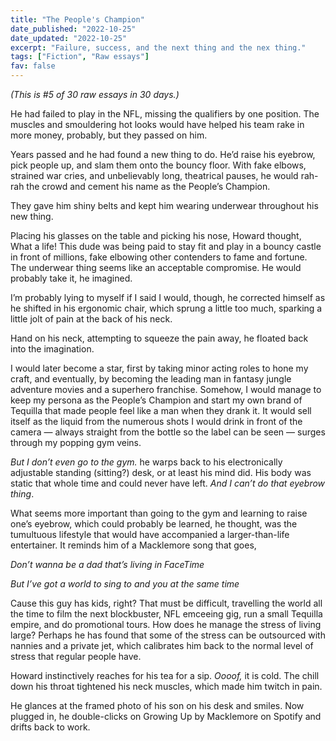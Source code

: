 ```yaml
---
title: "The People's Champion"
date_published: "2022-10-25"
date_updated: "2022-10-25"
excerpt: "Failure, success, and the next thing and the nex thing."
tags: ["Fiction", "Raw essays"]
fav: false
---
```


*(This is #5 of 30 raw essays in 30 days.)*

He had failed to play in the NFL, missing the qualifiers by one position. The muscles and smouldering hot looks would have helped his team rake in more money, probably, but they passed on him.

Years passed and he had found a new thing to do. He’d raise his eyebrow, pick people up, and slam them onto the bouncy floor. With fake elbows, strained war cries, and unbelievably long, theatrical pauses, he would rah-rah the crowd and cement his name as the People’s Champion.

They gave him shiny belts and kept him wearing underwear throughout his new thing.

Placing his glasses on the table and picking his nose, Howard thought, What a life! This dude was being paid to stay fit and play in a bouncy castle in front of millions, fake elbowing other contenders to fame and fortune. The underwear thing seems like an acceptable compromise. He would probably take it, he imagined.

I’m probably lying to myself if I said I would, though, he corrected himself as he shifted in his ergonomic chair, which sprung a little too much, sparking a little jolt of pain at the back of his neck.

Hand on his neck, attempting to squeeze the pain away, he floated back into the imagination.

I would later become a star, first by taking minor acting roles to hone my craft, and eventually, by becoming the leading man in fantasy jungle adventure movies and a superhero franchise. Somehow, I would manage to keep my persona as the People’s Champion and start my own brand of Tequilla that made people feel like a man when they drank it. It would sell itself as the liquid from the numerous shots I would drink in front of the camera — always straight from the bottle so the label can be seen — surges through my popping gym veins.

_But I don’t even go to the gym._ he warps back to his electronically adjustable standing (sitting?) desk, or at least his mind did. His body was static that whole time and could never have left. _And I can’t do that eyebrow thing_.

What seems more important than going to the gym and learning to raise one’s eyebrow, which could probably be learned, he thought, was the tumultuous lifestyle that would have accompanied a larger-than-life entertainer. It reminds him of a Macklemore song that goes,

_Don’t wanna be a dad that’s living in FaceTime_

_But I’ve got a world to sing to and you at the same time_

Cause this guy has kids, right? That must be difficult, travelling the world all the time to film the next blockbuster, NFL emceeing gig, run a small Tequilla empire, and do promotional tours. How does he manage the stress of living large? Perhaps he has found that some of the stress can be outsourced with nannies and a private jet, which calibrates him back to the normal level of stress that regular people have.

Howard instinctively reaches for his tea for a sip. _Oooof,_ it is cold. The chill down his throat tightened his neck muscles, which made him twitch in pain.

He glances at the framed photo of his son on his desk and smiles. Now plugged in, he double-clicks on Growing Up by Macklemore on Spotify and drifts back to work.
